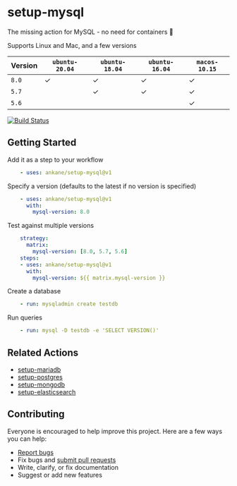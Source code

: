 # setup-mysql

The missing action for MySQL - no need for containers :tada:

Supports Linux and Mac, and a few versions

Version | `ubuntu-20.04` | `ubuntu-18.04` | `ubuntu-16.04` | `macos-10.15`
--- | --- | --- | --- | ---
`8.0` | ✓ | ✓ | ✓ | ✓
`5.7` | | ✓ | ✓ | ✓
`5.6` | | | | ✓

[![Build Status](https://github.com/ankane/setup-mysql/workflows/build/badge.svg?branch=v1)](https://github.com/ankane/setup-mysql/actions)

## Getting Started

Add it as a step to your workflow

```yml
    - uses: ankane/setup-mysql@v1
```

Specify a version (defaults to the latest if no version is specified)

```yml
    - uses: ankane/setup-mysql@v1
      with:
        mysql-version: 8.0
```

Test against multiple versions

```yml
    strategy:
      matrix:
        mysql-version: [8.0, 5.7, 5.6]
    steps:
    - uses: ankane/setup-mysql@v1
      with:
        mysql-version: ${{ matrix.mysql-version }}
```

Create a database

```yml
    - run: mysqladmin create testdb
```

Run queries

```yml
    - run: mysql -D testdb -e 'SELECT VERSION()'
```

## Related Actions

- [setup-mariadb](https://github.com/ankane/setup-mariadb)
- [setup-postgres](https://github.com/ankane/setup-postgres)
- [setup-mongodb](https://github.com/ankane/setup-mongodb)
- [setup-elasticsearch](https://github.com/ankane/setup-elasticsearch)

## Contributing

Everyone is encouraged to help improve this project. Here are a few ways you can help:

- [Report bugs](https://github.com/ankane/setup-mysql/issues)
- Fix bugs and [submit pull requests](https://github.com/ankane/setup-mysql/pulls)
- Write, clarify, or fix documentation
- Suggest or add new features
